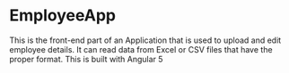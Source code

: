 # EmployeeApp

This is the front-end part of an Application that is used to upload and edit employee details. It can read data from Excel or CSV files that have the proper format. This is built with Angular 5
